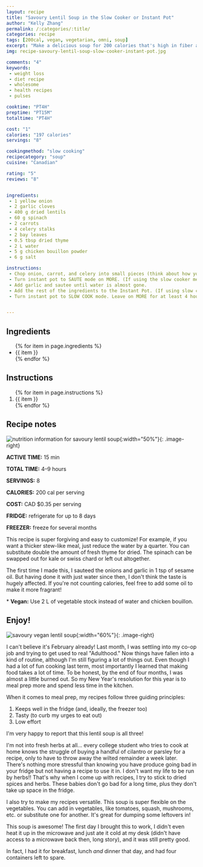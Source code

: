 ```yaml
---
layout: recipe
title: "Savoury Lentil Soup in the Slow Cooker or Instant Pot"
author: "Kelly Zhang"
permalink: /:categories/:title/
categories: recipe
tags: [200cal, vegan, vegetarian, omni, soup]
excerpt: "Make a delicious soup for 200 calories that's high in fiber and protein. It's perfect for meal prep, and freezes well. Vegan and omni options!"
img: recipe-savoury-lentil-soup-slow-cooker-instant-pot.jpg

comments: "4"
keywords:
 - weight loss
 - diet recipe
 - wholesome
 - health recipes
 - pulses

cooktime: "PT4H"
preptime: "PT15M"
totaltime: "PT4H"

cost: "1"
calories: "197 calories"
servings: "8"

cookingmethod: "slow cooking"
recipecategory: "soup"
cuisine: "Canadian"

rating: "5"
reviews: "8"


ingredients:
 - 1 yellow onion
 - 2 garlic cloves
 - 400 g dried lentils
 - 60 g spinach
 - 2 carrots
 - 4 celery stalks
 - 2 bay leaves
 - 0.5 tbsp dried thyme
 - 2 L water
 - 5 g chicken bouillon powder
 - 6 g salt

instructions:
 - Chop onion, carrot, and celery into small pieces (think about how you like your soups—you want the chunks small enough to eat in one bite comfortably). Roughly chop spinach. Mince garlic.
 - Turn instant pot to SAUTE mode on MORE. (If using the slow cooker method, heat a skillet on medium heat. Add 2 tbsp of water. Add onion and saute until most of the water is dried up.
 - Add garlic and sautee until water is almost gone.
 - Add the rest of the ingredients to the Instant Pot. (If using slow cooker, add all ingredients including garlic and onion to the slow cooker.) Stir a few times.
 - Turn instant pot to SLOW COOK mode. Leave on MORE for at least 4 hours, NORMAL for 7 hours, or LOW for 9 hours. (For slow cooker, leave on HIGH for 4 hours or LOW for 8 hours.)


---
```



## Ingredients

<ul>
  {% for item in page.ingredients %}
    <li>{{ item }}</li>
  {% endfor %}
</ul>

## Instructions

<ol>
  {% for item in page.instructions %}
    <li>{{ item }}</li>
  {% endfor %}
</ol>

## Recipe notes

![nutrition information for savoury lentil soup](/food/images/recipe-savoury-lentil-soup-slow-cooker-instant-pot-nutrition.jpg){:width="50%"}{: .image-right}

**ACTIVE TIME:** 15 min

**TOTAL TIME:** 4–9 hours

**SERVINGS:** 8

**CALORIES:** 200 cal per serving

**COST:** CAD $0.35 per serving

**FRIDGE:** refrigerate for up to 8 days

**FREEZER:** freeze for several months

This recipe is super forgiving and easy to customize! For example, if you want a thicker stew-like meal, just reduce the water by a quarter. You can substitute double the amount of fresh thyme for dried. The spinach can be swapped out for kale or swiss chard or left out altogether.

The first time I made this, I sauteed the onions and garlic in 1 tsp of sesame oil. But having done it with just water since then, I don't think the taste is hugely affected. If you're not counting calories, feel free to add some oil to make it more fragrant!

\* **Vegan:** Use 2 L of vegetable stock instead of water and chicken bouillon.

## Enjoy!

![savoury vegan lentil soup](/food/images/recipe-savoury-lentil-soup-slow-cooker-instant-pot-1.jpg){:width="60%"}{: .image-right}

I can't believe it's February already! Last month, I was settling into my co-op job and trying to get used to real "Adulthood."  Now things have fallen into a kind of routine, although I'm still figuring a lot of things out. Even though I had a lot of fun cooking last term, most importantly I learned that making food takes a lot of time. To be honest, by the end of four months, I was almost a little burned out. So my New Year's resolution for this year is to meal prep more and spend less time in the kitchen.

When it comes to meal prep, my recipes follow three guiding principles:

1. Keeps well in the fridge (and, ideally, the freezer too)
1. Tasty (to curb my urges to eat out)
1. Low effort

I'm very happy to report that this lentil soup is all three!

I'm not into fresh herbs at all... every college student who tries to cook at home knows the struggle of buying a handful of cilantro or parsley for a recipe, only to have to throw away the wilted remainder a week later. There's nothing more stressful than knowing you have produce going bad in your fridge but not having a recipe to use it in. I don't want my life to be run by herbs!! That's why when I come up with recipes, I try to stick to dried spices and herbs. These babies don't go bad for a long time, plus they don't take up space in the fridge.

I also try to make my recipes versatile. This soup is super flexible on the vegetables. You can add in vegetables, like tomatoes, squash, mushrooms, etc. or substitute one for another. It's great for dumping some leftovers in!

This soup is awesome! The first day I brought this to work, I didn't even heat it up in the microwave and just ate it cold at my desk (didn't have access to a microwave back then, long story), and it was still pretty good.

In fact, I had it for breakfast, lunch *and* dinner that day, and had four containers left to spare.
